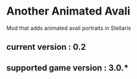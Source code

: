# Another Animated Avali

Mod that adds animated avali portraits in Stellaris

## current version : 0.2
## supported game version : 3.0.*
